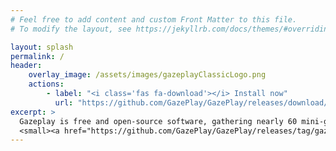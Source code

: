 ```yaml
---
# Feel free to add content and custom Front Matter to this file.
# To modify the layout, see https://jekyllrb.com/docs/themes/#overriding-theme-defaults

layout: splash
permalink: /
header:
    overlay_image: /assets/images/gazeplayClassicLogo.png
    actions:
        - label: "<i class='fas fa-download'></i> Install now"
          url: "https://github.com/GazePlay/GazePlay/releases/download/gazeplay-project-1.6.1/gazeplay-dist-1.6.1.zip"
excerpt: >
  Gazeplay is free and open-source software, gathering nearly 60 mini-games playable with an eye-tracker.<br />
  <small><a href="https://github.com/GazePlay/GazePlay/releases/tag/gazeplay-project-1.6.1">Latest release v1.6.1</a></small>
---
```

